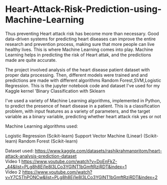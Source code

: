 
# Heart-Attack-Risk-Prediction-using-Machine-Learning
Thus preventing Heart attack risk has become more than necessary. Good data-driven systems for predicting heart diseases can improve the entire research and prevention process, making sure that more people can live healthy lives. This is where Machine Learning comes into play. Machine Learning helps in predicting the risk of Heart attak, and the predictions made are quite accurate.

The project involved analysis of the heart disease patient dataset with proper data processing. Then, different models were trained and and predictions are made with different algorithms Random Forest,SVM,Logistic Regression. This is the jupyter notebook code and dataset I've used for my Kaggle kernel 'Binary Classification with Sklearn

I've used a variety of Machine Learning algorithms, implemented in Python, to predict the presence of heart disease in a patient. This is a classification problem, with input features as a variety of parameters, and the target variable as a binary variable, predicting whether heart attack risk yes or not 

Machine Learning algorithms used:

Logistic Regression (Scikit-learn)
Support Vector Machine (Linear) (Scikit-learn)
Random Forest (Scikit-learn)

Dataset used: https://www.kaggle.com/datasets/rashikrahmanpritom/heart-attack-analysis-prediction-dataset  
Video 1 https://www.youtube.com/watch?v=DoEnFkZ-_44&list=PLg8h8Ej1e8l3LCo3YGlNT1bGmftRziRDT&index=1  
Video 2 https://www.youtube.com/watch?v=Y7C5ThPONCw&list=PLg8h8Ej1e8l3LCo3YGlNT1bGmftRziRDT&index=2
